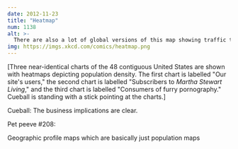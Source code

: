 ```yaml
---
date: 2012-11-23
title: "Heatmap"
num: 1138
alt: >-
  There are also a lot of global versions of this map showing traffic to English-language websites which are indistinguishable from maps of the location of internet users who are native English speakers.
img: https://imgs.xkcd.com/comics/heatmap.png
---
```

[Three near-identical charts of the 48 contiguous United States are shown with heatmaps depicting population density. The first chart is labelled "Our site's users," the second chart is labelled "Subscribers to *Martha Stewart Living*," and the third chart is labelled "Consumers of furry pornography." Cueball is standing with a stick pointing at the charts.]

Cueball: The business implications are clear.

Pet peeve #208:

Geographic profile maps which are basically just population maps